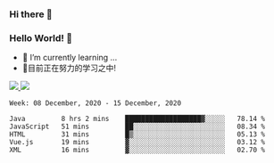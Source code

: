 ### Hi there 👋
### Hello World! 🙌

- 🌱 I’m currently learning ...
- 📖目前正在努力的学习之中!

<a href="https://github.com/anuraghazra/github-readme-stats">
  <img src="https://github-readme-stats.vercel.app/api?username=keyboardWithDream&show_icons=true&repo=github-readme-stats" />
</a>
<a href="https://github.com/anuraghazra/convoychat">
  <img src="https://github-readme-stats.vercel.app/api/top-langs/?username=keyboardWithDream&layout=compact&repo=convoychat" />
</a>



<!--START_SECTION:waka-->
```text
Week: 08 December, 2020 - 15 December, 2020

Java         8 hrs 2 mins    ███████████████████▓░░░░░   78.14 % 
JavaScript   51 mins         ██░░░░░░░░░░░░░░░░░░░░░░░   08.34 % 
HTML         31 mins         █▒░░░░░░░░░░░░░░░░░░░░░░░   05.13 % 
Vue.js       19 mins         ▓░░░░░░░░░░░░░░░░░░░░░░░░   03.12 % 
XML          16 mins         ▓░░░░░░░░░░░░░░░░░░░░░░░░   02.70 % 
```
<!--END_SECTION:waka-->
